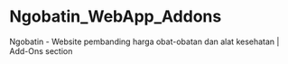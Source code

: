 # Ngobatin_WebApp_Addons
Ngobatin - Website pembanding harga obat-obatan dan alat kesehatan | Add-Ons section
